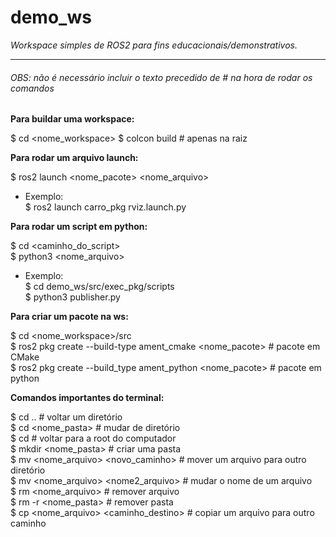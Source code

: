 # demo_ws
*Workspace simples de ROS2 para fins educacionais/demonstrativos.*

----------------------------------
###### *OBS: não é necessário incluir o texto precedido de # na hora de rodar os comandos*  

<b>Para buildar uma workspace:</b>

$ cd <nome_workspace>
$ colcon build # apenas na raiz

<b>Para rodar um arquivo launch:</b>

$ ros2 launch <nome_pacote> <nome_arquivo>

* Exemplo:  
$ ros2 launch carro_pkg rviz.launch.py

<b>Para rodar um script em python:</b>

$ cd <caminho_do_script>  
$ python3 <nome_arquivo>

* Exemplo:  
$ cd demo_ws/src/exec_pkg/scripts  
$ python3 publisher.py

<b>Para criar um pacote na ws:</b>

$ cd <nome_workspace>/src  
$ ros2 pkg create --build-type ament_cmake <nome_pacote> # pacote em CMake  
$ ros2 pkg create --build_type ament_python <nome_pacote> # pacote em python

<b>Comandos importantes do terminal:</b>

$ cd .. # voltar um diretório  
$ cd <nome_pasta> # mudar de diretório  
$ cd # voltar para a root do computador  
$ mkdir <nome_pasta> # criar uma pasta  
$ mv <nome_arquivo> <novo_caminho> # mover um arquivo para outro diretório  
$ mv <nome_arquivo> <nome2_arquivo> # mudar o nome de um arquivo  
$ rm <nome_arquivo> # remover arquivo  
$ rm -r <nome_pasta> # remover pasta  
$ cp <nome_arquivo> <caminho_destino> # copiar um arquivo para outro caminho

